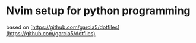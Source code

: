 # Nvim setup for python programming

based on [https://github.com/garcia5/dotfiles](https://github.com/garcia5/dotfiles)
